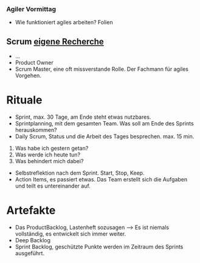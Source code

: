 ### Agiler Vormittag

- Wie funktioniert agiles arbeiten? Folien

## Scrum [eigene Recherche](https://digitaleneuordnung.de/blog/scrum-methode/)

- ...
- Product Owner
- Scrum Master, eine oft missverstande Rolle. Der Fachmann für agiles Vorgehen.

# Rituale
- Sprint, max. 30 Tage, am Ende steht etwas nutzbares.
- Sprintplanning, mit dem gesamten Team. Was soll am Ende des Sprints herauskommen?
- Daily Scrum, Status und die Arbeit des Tages besprechen. max. 15 min.
1. Was habe ich gestern getan?
2. Was werde ich heute tun?
3. Was behindert mich dabei?
- Selbstreflektion nach dem Sprint. Start, Stop, Keep.
- Action Items, es passiert etwas. Das Team erstellt sich die Aufgaben und teilt es untereinander auf.

# Artefakte
- Das ProductBacklog, Lastenheft sozusagen --> Es ist niemals vollständig, es entwickelt sich immer weiter.
- Deep Backlog
- Sprint Backlog, geschützte Punkte werden im Zeitraum des Sprints ausgeführt.
